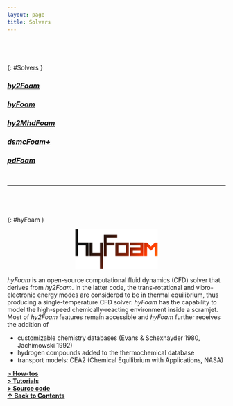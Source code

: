 ```yaml
---
layout: page
title: Solvers
---
```


## &nbsp;
{: #Solvers }
### [_**hy2Foam**_](https://vincentcasseau.github.io/solvers-hy2Foam/)  
### [_**hyFoam**_](#https://vincentcasseau.github.io/solvers-hyFoam/)  
### [_**hy2MhdFoam**_](#https://vincentcasseau.github.io/solvers-hy2MhdFoam/)
### [_**dsmcFoam+**_](#https://vincentcasseau.github.io/solvers-dsmcFoam/)
### [_**pdFoam**_](#https://vincentcasseau.github.io/solvers-pdFoam/)

<br>
  
--- 

###### &nbsp;
{: #hyFoam }
<p align="center"> 
  <img src="/docs/img/logos/hyFoamLogo.png" width="190"/>
</p>

_hyFoam_ is an open-source computational fluid dynamics (CFD)
solver that derives from _hy2Foam_. In the latter code, the trans-rotational and vibro-electronic energy modes are considered to be in thermal equilibrium, thus producing a single-temperature CFD solver. _hyFoam_ has the capability to model the high-speed chemically-reacting environment inside a scramjet. Most of _hy2Foam_ features remain accessible and _hyFoam_ further receives the addition of

* customizable chemistry databases (Evans & Schexnayder 1980, Jachimowski 1992)
* hydrogen compounds added to the thermochemical database
* transport models: CEA2 (Chemical Equilibrium with Applications, NASA)

[**> How-tos**](https://vincentcasseau.github.io/how-tos-cfd/)  
[**> Tutorials**](https://vincentcasseau.github.io/tutos-hyfoam/)  
[**> Source code**](https://github.com/vincentcasseau/hyStrath/tree/master/applications/solvers/compressible/hy2Foam)  
[**&#x2191; Back to Contents**](#Solvers)
